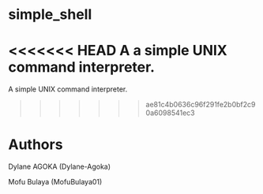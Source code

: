 # simple_shell
<<<<<<< HEAD
A a simple UNIX command interpreter.
=======
A simple UNIX command interpreter.
>>>>>>> ae81c4b0636c96f291fe2b0bf2c90a6098541ec3

# Authors 
Dylane AGOKA (Dylane-Agoka)

Mofu Bulaya (MofuBulaya01)
